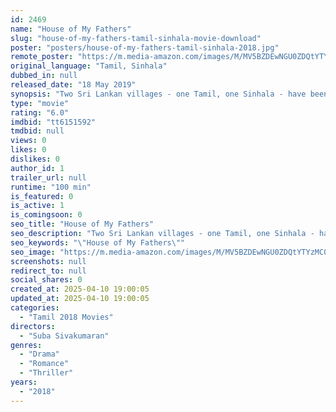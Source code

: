 ```yaml
---
id: 2469
name: "House of My Fathers"
slug: "house-of-my-fathers-tamil-sinhala-movie-download"
poster: "posters/house-of-my-fathers-tamil-sinhala-2018.jpg"
remote_poster: "https://m.media-amazon.com/images/M/MV5BZDEwNGU0ZDQtYTYzMC00MjMzLThhMmUtZDNkZmRmZmM3NmU1XkEyXkFqcGdeQXVyMzA4MDk5MDg@._V1_SX300.jpg"
original_language: "Tamil, Sinhala"
dubbed_in: null
released_date: "18 May 2019"
synopsis: "Two Sri Lankan villages - one Tamil, one Sinhala - have been at war with each other for decades. When, on both sides, villagers become infertile, they receive a message from the gods. A Sinhala man and a Tamil woman are to be sent..."
type: "movie"
rating: "6.0"
imdbid: "tt6151592"
tmdbid: null
views: 0
likes: 0
dislikes: 0
author_id: 1
trailer_url: null
runtime: "100 min"
is_featured: 0
is_active: 1
is_comingsoon: 0
seo_title: "House of My Fathers"
seo_description: "Two Sri Lankan villages - one Tamil, one Sinhala - have been at war with each other for decades. When, on both sides, villagers become infertile, they receive a message from the gods. A Sinhala man and a Tamil woman are to be sent..."
seo_keywords: "\"House of My Fathers\""
seo_image: "https://m.media-amazon.com/images/M/MV5BZDEwNGU0ZDQtYTYzMC00MjMzLThhMmUtZDNkZmRmZmM3NmU1XkEyXkFqcGdeQXVyMzA4MDk5MDg@._V1_SX300.jpg"
screenshots: null
redirect_to: null
social_shares: 0
created_at: 2025-04-10 19:00:05
updated_at: 2025-04-10 19:00:05
categories:
  - "Tamil 2018 Movies"
directors:
  - "Suba Sivakumaran"
genres:
  - "Drama"
  - "Romance"
  - "Thriller"
years:
  - "2018"
---
```


